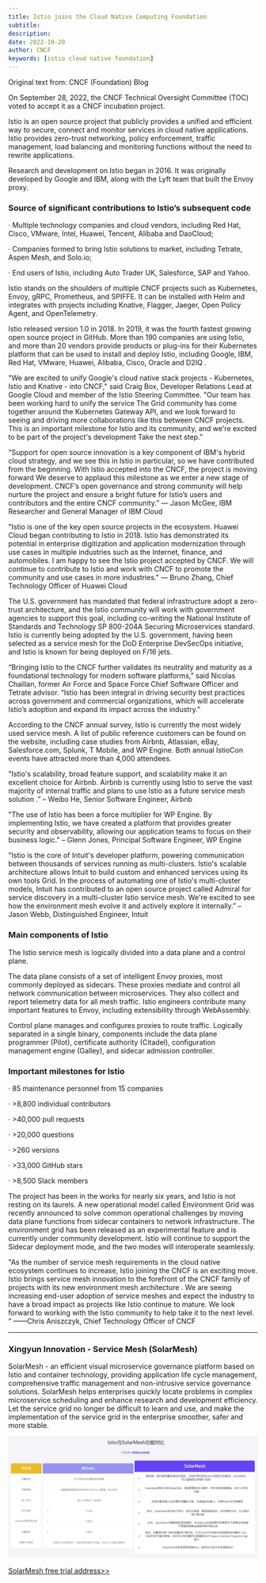 ```yaml
---
title: Istio joins the Cloud Native Computing Foundation
subtitle:
description:
date: 2022-10-20
author: CNCF
keywords: [istio cloud native foundation]
---
```


Original text from: CNCF (Foundation) Blog

On September 28, 2022, the CNCF Technical Oversight Committee (TOC) voted to accept it as a CNCF incubation project.

Istio is an open source project that publicly provides a unified and efficient way to secure, connect and monitor services in cloud native applications. Istio provides zero-trust networking, policy enforcement, traffic management, load balancing and monitoring functions without the need to rewrite applications.

Research and development on Istio began in 2016. It was originally developed by Google and IBM, along with the Lyft team that built the Envoy proxy.

### Source of significant contributions to Istio’s subsequent code

· Multiple technology companies and cloud vendors, including Red Hat, Cisco, VMware, Intel, Huawei, Tencent, Alibaba and DaoCloud;

· Companies formed to bring Istio solutions to market, including Tetrate, Aspen Mesh, and Solo.io;

· End users of Istio, including Auto Trader UK, Salesforce, SAP and Yahoo.

Istio stands on the shoulders of multiple CNCF projects such as Kubernetes, Envoy, gRPC, Prometheus, and SPIFFE. It can be installed with Helm and integrates with projects including Knative, Flagger, Jaeger, Open Policy Agent, and OpenTelemetry.

Istio released version 1.0 in 2018. In 2019, it was the fourth fastest growing open source project in GitHub. More than 190 companies are using Istio, and more than 20 vendors provide products or plug-ins for their Kubernetes platform that can be used to install and deploy Istio, including Google, IBM, Red Hat, VMware, Huawei, Alibaba, Cisco, Oracle and D2IQ .

"We are excited to unify Google's cloud native stack projects - Kubernetes, Istio and Knative - into CNCF," said Craig Box, Developer Relations Lead at Google Cloud and member of the Istio Steering Committee. "Our team has been working hard to unify the service The Grid community has come together around the Kubernetes Gateway API, and we look forward to seeing and driving more collaborations like this between CNCF projects. This is an important milestone for Istio and its community, and we're excited to be part of the project's development Take the next step.”

"Support for open source innovation is a key component of IBM's hybrid cloud strategy, and we see this in Istio in particular, so we have contributed from the beginning. With Istio accepted into the CNCF, the project is moving forward We deserve to applaud this milestone as we enter a new stage of development. CNCF’s open governance and strong community will help nurture the project and ensure a bright future for Istio’s users and contributors and the entire CNCF community.” — Jason McGee, IBM Researcher and General Manager of IBM Cloud

"Istio is one of the key open source projects in the ecosystem. Huawei Cloud began contributing to Istio in 2018. Istio has demonstrated its potential in enterprise digitization and application modernization through use cases in multiple industries such as the Internet, finance, and automobiles. I am happy to see the Istio project accepted by CNCF. We will continue to contribute to Istio and work with CNCF to promote the community and use cases in more industries." — Bruno Zhang, Chief Technology Officer of Huawei Cloud

The U.S. government has mandated that federal infrastructure adopt a zero-trust architecture, and the Istio community will work with government agencies to support this goal, including co-writing the National Institute of Standards and Technology SP 800-204A Securing Microservices standard. Istio is currently being adopted by the U.S. government, having been selected as a service mesh for the DoD Enterprise DevSecOps initiative, and Istio is known for being deployed on F/16 jets.

“Bringing Istio to the CNCF further validates its neutrality and maturity as a foundational technology for modern software platforms,” said Nicolas Chaillan, former Air Force and Space Force Chief Software Officer and Tetrate advisor. “Istio has been integral in driving security best practices across government and commercial organizations, which will accelerate Istio’s adoption and expand its impact across the industry.”

According to the CNCF annual survey, Istio is currently the most widely used service mesh. A list of public reference customers can be found on the website, including case studies from Airbnb, Atlassian, eBay, Salesforce.com, Splunk, T Mobile, and WP Engine. Both annual IstioCon events have attracted more than 4,000 attendees.

"Istio's scalability, broad feature support, and scalability make it an excellent choice for Airbnb. Airbnb is currently using Istio to serve the vast majority of internal traffic and plans to use Istio as a future service mesh solution .” – Weibo He, Senior Software Engineer, Airbnb

"The use of Istio has been a force multiplier for WP Engine. By implementing Istio, we have created a platform that provides greater security and observability, allowing our application teams to focus on their business logic." – Glenn Jones, Principal Software Engineer, WP Engine

"Istio is the core of Intuit's developer platform, powering communication between thousands of services running as multi-clusters. Istio's scalable architecture allows Intuit to build custom and enhanced services using its own tools Grid. In the process of automating one of Istio's multi-cluster models, Intuit has contributed to an open source project called Admiral for service discovery in a multi-cluster Istio service mesh. We're excited to see how the environment mesh evolve it and actively explore it internally.” – Jason Webb, Distinguished Engineer, Intuit

### Main components of Istio

The Istio service mesh is logically divided into a data plane and a control plane.

The data plane consists of a set of intelligent Envoy proxies, most commonly deployed as sidecars. These proxies mediate and control all network communication between microservices. They also collect and report telemetry data for all mesh traffic. Istio engineers contribute many important features to Envoy, including extensibility through WebAssembly.

Control plane manages and configures proxies to route traffic. Logically separated in a single binary, components include the data plane programmer (Pilot), certificate authority (Citadel), configuration management engine (Galley), and sidecar admission controller.

### Important milestones for Istio

· 85 maintenance personnel from 15 companies

· >8,800 individual contributors

· >40,000 pull requests

· >20,000 questions

· >260 versions

· >33,000 GitHub stars

· >8,500 Slack members

The project has been in the works for nearly six years, and Istio is not resting on its laurels. A new operational model called Environment Grid was recently announced to solve common operational challenges by moving data plane functions from sidecar containers to network infrastructure. The environment grid has been released as an experimental feature and is currently under community development. Istio will continue to support the Sidecar deployment mode, and the two modes will interoperate seamlessly.

"As the number of service mesh requirements in the cloud native ecosystem continues to increase, Istio joining the CNCF is an exciting move. Istio brings service mesh innovation to the forefront of the CNCF family of projects with its new environment mesh architecture . We are seeing increasing end-user adoption of service meshes and expect the industry to have a broad impact as projects like Istio continue to mature. We look forward to working with the Istio community to help take it to the next level. ” ——Chris Aniszczyk, Chief Technology Officer of CNCF

----------------------------------

### Xingyun Innovation - Service Mesh (SolarMesh)


SolarMesh - an efficient visual microservice governance platform based on Istio and container technology, providing application life cycle management, comprehensive traffic management and non-intrusive service governance solutions. SolarMesh helps enterprises quickly locate problems in complex microservice scheduling and enhance research and development efficiency. Let the service grid no longer be difficult to learn and use, and make the implementation of the service grid in the enterprise smoother, safer and more stable.

![](img.png)

[SolarMesh free trial address>>](https://www.cloudtogo.cn/product-SolarMesh)
